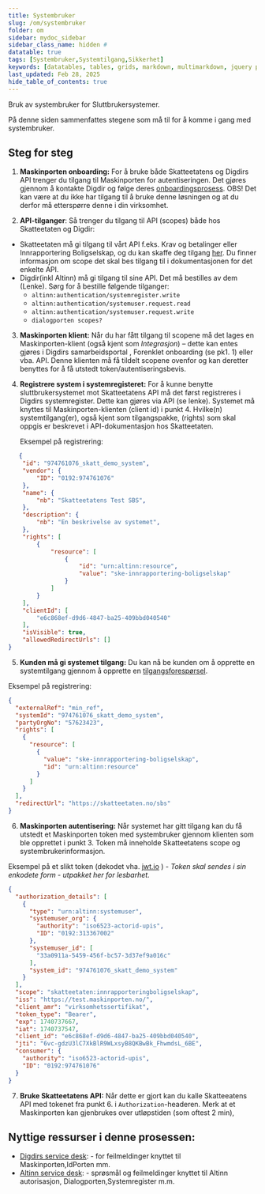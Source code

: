 ```yaml
---
title: Systembruker
slug: /om/systembruker
folder: om
sidebar: mydoc_sidebar
sidebar_class_name: hidden #
datatable: true
tags: [Systembruker,Systemtilgang,Sikkerhet]
keywords: [datatables, tables, grids, markdown, multimarkdown, jquery plugins]
last_updated: Feb 28, 2025
hide_table_of_contents: true
---
```

<Summary> Bruk av systembruker for Sluttbrukersystemer.</Summary>

På denne siden sammenfattes stegene som må til for å komme i gang med systembruker. 

## Steg for steg

1.	**Maskinporten onboarding:** For å bruke både Skatteetatens og Digdirs API trenger du tilgang til Maskinporten for autentiseringen. Det gjøres gjennom å kontakte Digdir og følge deres [onboardingsprosess](https://onboarding.maskinporten.no/). OBS! Det kan være at du ikke har tilgang til å bruke denne løsningen og at du derfor må etterspørre denne i din virksomhet.

2.	**API-tilganger**: Så trenger du tilgang til API (scopes) både hos Skatteetaten og Digdir: 
  * Skatteetaten må gi tilgang til vårt API f.eks. Krav og betalinger eller Innrapportering Boligselskap, og du kan skaffe deg tilgang [her](../om.md). Du finner informasjon om scope det skal bes tilgang til i dokumentasjonen for det enkelte API.
  *	Digdir(inkl Altinn) må gi tilgang til sine API. Det må bestilles av dem (Lenke). Sørg for å bestille følgende tilganger:
      -	`altinn:authentication/systemregister.write`
      -	`altinn:authentication/systemuser.request.read`
      -	`altinn:authentication/systemuser.request.write`
  	  - `dialogporten scopes?`

3.	**Maskinporten klient:** Når du har fått tilgang til scopene må det lages en Maskinporten-klient (også kjent som *Integrasjon*) – dette kan entes gjøres i Digdirs samarbeidsportal , Forenklet onboarding (se pk1. 1) eller vba. API. Denne klienten må få tildelt scopene ovenfor og kan deretter benyttes for å få utstedt token/autentiseringsbevis.

4.	**Registrere system i systemregisteret:** For å kunne benytte sluttbrukersystemet mot Skatteetatens API må det først registreres i Digdirs systemregister. Dette kan gjøres via API (se lenke). Systemet må knyttes til Maskinporten-klienten (client id) i punkt 4. Hvilke(n) systemtilgang(er), også kjent som tilgangspakke, (rights) som skal oppgis er beskrevet i API-dokumentasjon hos Skatteetaten.

    Eksempel på registrering:
```json
   {
    "id": "974761076_skatt_demo_system",
    "vendor": {
        "ID": "0192:974761076"
    },
    "name": {
        "nb": "Skatteetatens Test SBS",
    },
    "description": {
        "nb": "En beskrivelse av systemet",
    },
    "rights": [
        {
            "resource": [
                {
                    "id": "urn:altinn:resource",
                    "value": "ske-innrapportering-boligselskap"
                }
            ]
        }
    ],
    "clientId": [
        "e6c868ef-d9d6-4847-ba25-409bbd040540" 
    ],
    "isVisible": true,
    "allowedRedirectUrls": []
}
```

5.	**Kunden må gi systemet tilgang:** Du kan nå be kunden om å opprette en systemtilgang gjennom å opprette en [tilgangsforespørsel](https://docs.altinn.studio/nb/authentication/guides/systemauthentication-for-systemproviders/#sende-forespørsel-om-opprettelse-av-systembruker-til-virksomhet).

Eksempel på registrering:
```json
{
  "externalRef": "min_ref",
  "systemId": "974761076_skatt_demo_system",
  "partyOrgNo": "57623423",
  "rights": [
    {
      "resource": [
        {
          "value": "ske-innrapportering-boligselskap",  
          "id": "urn:altinn:resource"
        }
      ]
    }
  ],
  "redirectUrl": "https://skatteetaten.no/sbs"
}
```

6.	**Maskinporten autentisering:** Når systemet har gitt tilgang kan du få utstedt et Maskinporten token med systembruker gjennom klienten som ble opprettet i punkt 3. Token må inneholde Skatteetatens scope og systembrukerinformasjon.

Eksempel på et slikt token (dekodet vha. [jwt.io](https://jwt.io/) ) - *Token skal sendes i sin enkodete form - utpakket her for lesbarhet.*
```json
{
  "authorization_details": [
    {
      "type": "urn:altinn:systemuser",
      "systemuser_org": {
        "authority": "iso6523-actorid-upis",
        "ID": "0192:313367002"
      },
      "systemuser_id": [
        "33a0911a-5459-456f-bc57-3d37ef9a016c"
      ],
      "system_id": "974761076_skatt_demo_system"
    }
  ],
  "scope": "skatteetaten:innrapporteringboligselskap",
  "iss": "https://test.maskinporten.no/",
  "client_amr": "virksomhetssertifikat",
  "token_type": "Bearer",
  "exp": 1740737667,
  "iat": 1740737547,
  "client_id": "e6c868ef-d9d6-4847-ba25-409bbd040540",
  "jti": "6vc-gdzU3lC7XkBlR9WLxsyB8QKBwBk_FhwmdsL_6BE",
  "consumer": {
    "authority": "iso6523-actorid-upis",
    "ID": "0192:974761076"
  }
}
```

7.	**Bruke Skatteetatens API:** Når dette er gjort kan du kalle Skatteeatens API med tokenet fra punkt 6. i `Authorization`-headeren. Merk at et Maskinporten kan gjenbrukes over utløpstiden (som oftest 2 min), 

## Nyttige ressurser i denne prosessen:
* [Digdirs service desk](https://samarbeid.digdir.no/digital-postkasse/kontakt-oss/83): - for feilmeldinger knyttet til Maskinporten,IdPorten mm.
* [Altinn service desk](https://altinn.studio/contact): - sprøsmål og feilmeldinger knyttet til Altinn autorisasjon, Dialogporten,Systemregister m.m.
